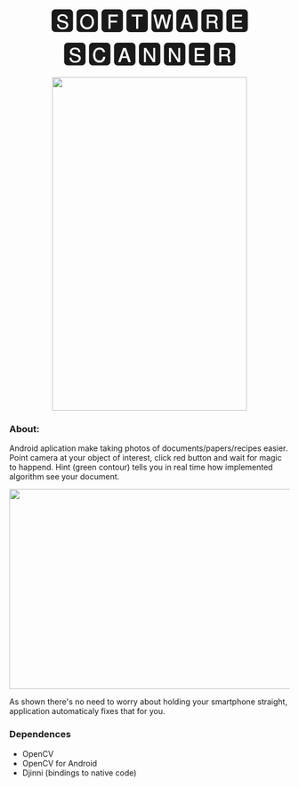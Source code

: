 <p align="center"> <font size="20"> 🆂🅾🅵🆃🆆🅰🆁🅴 🆂🅲🅰🅽🅽🅴🆁 </font> </p>

<p align="center">
<img src="https://github.com/dawidkski/software-scanner/blob/master/res/cropped_optim.gif" width="350" height="600" />
</p>

### About:
Android aplication make taking photos of documents/papers/recipes 
easier. Point camera at your object of interest, click red button and wait for magic to happend. Hint (green contour) tells you in real time how implemented algorithm see your document.
<p align="center">
<img src="https://github.com/dawidkski/software-scanner/blob/master/res/img2.png" width="640" height="360"/>
</p>
As shown there's no need to worry about holding your smartphone straight, application automaticaly fixes that for you.

### Dependences
* OpenCV
* OpenCV for Android
* Djinni (bindings to native code)
